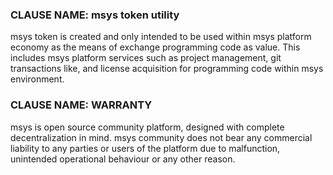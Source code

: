 ### CLAUSE NAME: msys token utility
msys token is created and only intended to be used within msys platform economy as the means of exchange programming 
code as value. This includes msys platform services such as project management, git transactions like, and license 
acquisition for programming code within msys environment.


### CLAUSE NAME: WARRANTY
msys is open source community platform, designed with complete decentralization in mind. msys community does not bear
any commercial liability to any parties or users of the platform due to malfunction, unintended operational behaviour or
any other reason.


